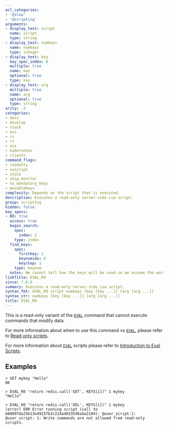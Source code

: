 ```yaml
---
acl_categories:
- '@slow'
- '@scripting'
arguments:
- display_text: script
  name: script
  type: string
- display_text: numkeys
  name: numkeys
  type: integer
- display_text: key
  key_spec_index: 0
  multiple: true
  name: key
  optional: true
  type: key
- display_text: arg
  multiple: true
  name: arg
  optional: true
  type: string
arity: -3
categories:
- docs
- develop
- stack
- oss
- rs
- rc
- oss
- kubernetes
- clients
command_flags:
- readonly
- noscript
- stale
- skip_monitor
- no_mandatory_keys
- movablekeys
complexity: Depends on the script that is executed.
description: Executes a read-only server-side Lua script.
group: scripting
hidden: false
key_specs:
- RO: true
  access: true
  begin_search:
    spec:
      index: 2
    type: index
  find_keys:
    spec:
      firstkey: 1
      keynumidx: 0
      keystep: 1
    type: keynum
  notes: We cannot tell how the keys will be used so we assume the worst, RO and ACCESS
linkTitle: EVAL_RO
since: 7.0.0
summary: Executes a read-only server-side Lua script.
syntax_fmt: EVAL_RO script numkeys [key [key ...]] [arg [arg ...]]
syntax_str: numkeys [key [key ...]] [arg [arg ...]]
title: EVAL_RO
---
```

This is a read-only variant of the [`EVAL`](/commands/eval) command that cannot execute commands that modify data.

For more information about when to use this command vs [`EVAL`](/commands/eval), please refer to [Read-only scripts](/docs/manual/programmability/#read-only-scripts).

For more information about [`EVAL`](/commands/eval) scripts please refer to [Introduction to Eval Scripts](/topics/eval-intro).

## Examples

```
> SET mykey "Hello"
OK

> EVAL_RO "return redis.call('GET', KEYS[1])" 1 mykey
"Hello"

> EVAL_RO "return redis.call('DEL', KEYS[1])" 1 mykey
(error) ERR Error running script (call to b0d697da25b13e49157b2c214a4033546aba2104): @user_script:1: @user_script: 1: Write commands are not allowed from read-only scripts.
```

